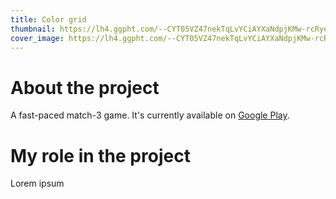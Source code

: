 ```yaml
---
title: Color grid
thumbnail: https://lh4.ggpht.com/--CYT05VZ47nekTqLvYCiAYXaNdpjKMw-rcRyeqVOsQLgzz2MerTJWGSkQRrwRJdFYk=h900-rw
cover_image: https://lh4.ggpht.com/--CYT05VZ47nekTqLvYCiAYXaNdpjKMw-rcRyeqVOsQLgzz2MerTJWGSkQRrwRJdFYk=h900-rw
---
```


# About the project

A fast-paced match-3 game.
It's currently available on [Google Play](https://play.google.com/store/apps/details?id=com.rubycell.colorgridpro).

# My role in the project

Lorem ipsum
